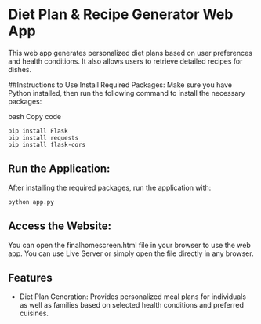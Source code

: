 # Diet Plan & Recipe Generator Web App
This web app generates personalized diet plans based on user preferences and health conditions. It also allows users to retrieve detailed recipes for dishes.

##Instructions to Use
Install Required Packages: Make sure you have Python installed, then run the following command to install the necessary packages:

bash
Copy code
```
pip install Flask 
pip install requests 
pip install flask-cors
```

## Run the Application: 
After installing the required packages, run the application with:
```
python app.py
```

## Access the Website: 
You can open the finalhomescreen.html file in your browser to use the web app. You can use Live Server or simply open the file directly in any browser.

## Features
- Diet Plan Generation: Provides personalized meal plans for individuals as well as families based on selected health conditions and preferred cuisines.
